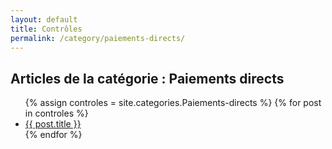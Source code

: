 ```yaml
---
layout: default
title: Contrôles
permalink: /category/paiements-directs/
---
```


<h2>Articles de la catégorie : Paiements directs</h2>

<ul>
  {% assign controles = site.categories.Paiements-directs %}
  {% for post in controles %}
    <li>
      <a href="{{ site.baseurl }}{{ post.url }}">{{ post.title }}</a>
    </li>
  {% endfor %}
</ul>
